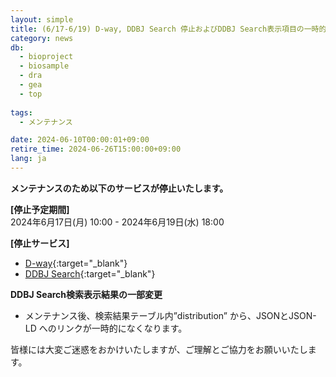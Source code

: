 ```yaml
---
layout: simple
title: (6/17-6/19) D-way, DDBJ Search 停止およびDDBJ Search表示項目の一時的な変更
category: news
db:
  - bioproject
  - biosample
  - dra
  - gea
  - top
  
tags:
  - メンテナンス

date: 2024-06-10T00:00:01+09:00
retire_time: 2024-06-26T15:00:00+09:00
lang: ja
---
```

   
**メンテナンスのため以下のサービスが停止いたします。**

**[停止予定期間]**    
2024年6月17日(月) 10:00 - 2024年6月19日(水) 18:00    

**[停止サービス]**
- [D-way](https://ddbj.nig.ac.jp/D-way){:target="_blank"}
- [DDBJ Search](https://ddbj.nig.ac.jp/search){:target="_blank"}

**DDBJ Search検索表示結果の一部変更**

- メンテナンス後、検索結果テーブル内”distribution” から、JSONとJSON-LD へのリンクが一時的になくなります。

皆様には大変ご迷惑をおかけいたしますが、ご理解とご協力をお願いいたします。



